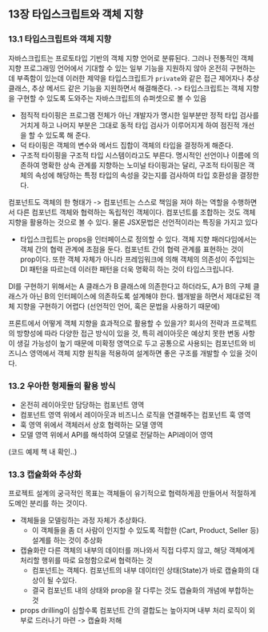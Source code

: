 ## 13장 타입스크립트와 객체 지향
### 13.1 타입스크립트와 객체 지향
자바스크립트는 프로토타입 기반의 객체 지향 언어로 분류된다. 그러나 전통적인 객체 지향 프로그래밍 언어에서 기대할 수 있는 일부 기능을 지원하지 않아 온전히 구현하는데 부족함이 있는데 이러한 제약을 타입스크립트가 `private`와 같은 접근 제어자나 추상 클래스, 추상 메서드 같은 기능을 지원하면서 해결해준다. 
-> 타입스크립트는 객체 지향을 구현할 수 있도록 도와주는 자바스크립트의 슈퍼셋으로 볼 수 있음
- 점직적 타이핑은 프로그램 전체가 아닌 개발자가 명시한 일부분만 정적 타입 검사를 거치게 하고 나머지 부분은 그대로 동적 타입 검사가 이루어지게 하여 점진적 개선을 할 수 있도록 해 준다. 
- 덕 타이핑은 객체의 변수와 메서드 집합이 객체의 타입을 결정하게 해준다.
- 구조적 타이핑을 구조적 타입 시스템이라고도 부른다. 명시적인 선언이나 이름에 의존하여 명확한 상속 관계를 지향하는 노미널 타이핑과는 달리, 구조적 타이핑은 객체의 속성에 해당하는 특정 타입의 속성을 갖는지를 검사하여 타입 호환성을 결정한다.

컴포넌트도 객체의 한 형태가 -> 컴포넌트는 스스로 책임을 져야 하는 역할을 수행하면서 다른 컴포넌트 객체와 협력하는 독립적인 객체이다. 
컴포넌트를 조합하는 것도 객체 지향을 활용하는 것으로 볼 수 있다. 물론 JSX문법은 선언적이라는 특징을 가지고 있다
- 타입스크립트는 props을 인터페이스로 정의할 수 있다. 객체 지향 패러다임에서는 객체 간의 협력 관계에 초점을 둔다. 컴포넌트 간의 협력 관계를 표현하는 것이 prop이다. 또한 객체 자체가 아니라 프레임워크에 의해 객체의 의존성이 주입되는 DI 패턴을 따르는데 이러한 패턴을 더욱 명확히 하는 것이 타입스크립니다. 

DI를 구현하기 위해서는 A 클래스가 B 클래스에 의존한다고 하더라도, A가 B의 구체 클래스가 아닌 B의 인터페이스에 의존하도록 설계해야 한다. 
웹개발을 하면서 제대로된 객체 지향을 구현하기 어렵다 (선언적인 언어, 혹은 문법을 사용하기 때문에)

프론트에서 어떻게 객체 지향을 효과적으로 활용할 수 있을가?
회사의 전략과 프로젝트의 방향성에 따라 다양한 접근 방식이 있을 것, 특히 레이아웃은 예상치 못한 변동 사항이 생길 가능성이 높기 때문에 미확정 영역으로 두고 공통으로 사용되는 컴포넌트와 비즈니스 영역에서 객체 지향 원칙을 적용하여 설계하면 좋은 구조를 개발할 수 있을 것이다.

### 13.2 우아한 형제들의 활용 방식
- 온전히 레이아웃만 담당하는 컴포넌트 영역
- 컴포넌트 영역 위에서 레이아웃과 비즈니스 로직을 연결해주는 컴포넌트 훅 영역
- 훅 영역 위에서 객체러서 상호 협력하는 모델 영역
- 모델 영역 위에서 API를 해석하여 모델로 전달하는 API레이어 영역

(코드 예제 책 내 확인..)

### 13.3 캡슐화와 추상화
프로젝트 설계의 궁극적인 목표는 객체들이 유기적으로 협력하게끔 만들어서 적절하게 도메인 분리를 하는 것이다. 
- 객체들을 모델링하는 과정 자체가 추상화다. 
  - 이 객체들을 좀 더 사람이 인지할 수 있도록 적합한 (Cart, Product, Seller 등) 설계를 하는 것이 추상화
- 캡슐화란 다른 객체의 내부의 데이터를 꺼나와서 직접 다루지 않고, 해당 객체에게 처리할 행위를 따로 요청함으로써 협력하는 것
    - 컴포넌트는 객체다. 컴포넌트의 내부 데이터인 상태(State)가 바로 캡슐화의 대상이 될 수있다. 
    - 결국 컴포넌트 내의 상태와 prop을 잘 다루는 것도 캡슐화의 개념에 부합하는 것
- props drilling이 심할수록 컴포넌트 간의 결합도는 높아지며 내부 처리 로직이 외부로 드러나기 마련 -> 캡슐화 저해
